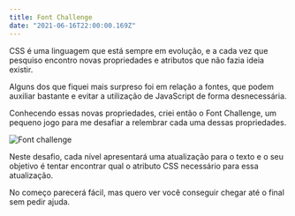 ```yaml
---
title: Font Challenge
date: "2021-06-16T22:00:00.169Z"
---
```


CSS é uma linguagem que está sempre em evolução, e a cada vez que pesquiso encontro novas propriedades e atributos que não fazia ideia existir.

Alguns dos que fiquei mais surpreso foi em relação a fontes, que podem auxiliar bastante e evitar a utilização de JavaScript de forma desnecessária.

Conhecendo essas novas propriedades, criei então o Font Challenge, um pequeno jogo para me desafiar a relembrar cada uma dessas propriedades.

![Font challenge](/images/challenge.PNG)

Neste desafio, cada nível apresentará uma atualização para o texto e o seu objetivo é tentar encontrar qual o atributo CSS necessário para essa atualização.

No começo parecerá fácil, mas quero ver você conseguir chegar até o final sem pedir ajuda.
